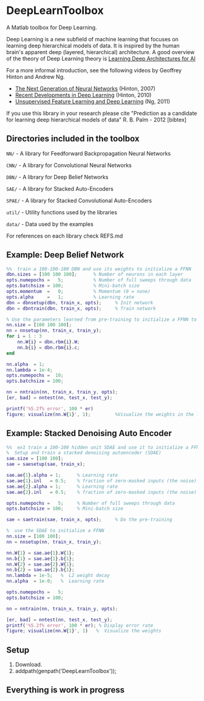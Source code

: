 DeepLearnToolbox
================

A Matlab toolbox for Deep Learning.

Deep Learning is a new subfield of machine learning that focuses on learning deep hierarchical models of data.
It is inspired by the human brain's apparent deep (layered, hierarchical) architecture.
A good overview of the theory of Deep Learning theory is
[Learning Deep Architectures for AI](http://www.iro.umontreal.ca/~bengioy/papers/ftml_book.pdf)

For a more informal introduction, see the following videos by Geoffrey Hinton and Andrew Ng.

* [The Next Generation of Neural Networks](http://www.youtube.com/watch?v=AyzOUbkUf3M) (Hinton, 2007)
* [Recent Developments in Deep Learning](http://www.youtube.com/watch?v=VdIURAu1-aU) (Hinton, 2010)
* [Unsupervised Feature Learning and Deep Learning](http://www.youtube.com/watch?v=ZmNOAtZIgIk) (Ng, 2011)

If you use this library in your research please cite "Prediction as a candidate for learning deep hierarchical models of data" R. B. Palm - 2012 [bibtex]

Directories included in the toolbox
-----------------------------------

`NN/`   - A library for Feedforward Backpropagation Neural Networks

`CNN/`  - A library for Convolutional Neural Networks

`DBN/`  - A library for Deep Belief Networks

`SAE/`  - A library for Stacked Auto-Encoders

`SPAE/` - A library for Stacked Convolutional Auto-Encoders

`util/` - Utility functions used by the libraries

`data/` - Data used by the examples

For references on each library check REFS.md

Example: Deep Belief Network
---------------------
```matlab
%%  train a 100-100-100 DBN and use its weights to initialize a FFNN
dbn.sizes = [100 100 100];      % Number of neurons in each layer
opts.numepochs =   5;           % Number of full sweeps through data
opts.batchsize = 100;           % Mini-batch size
opts.momentum  =   0;           % Momentum (0 = none)
opts.alpha     =   1;           % Learning rate
dbn = dbnsetup(dbn, train_x, opts);     % Init network
dbn = dbntrain(dbn, train_x, opts);     % Train network

% Use the parameters learned from pre-training to initialize a FFNN to be used for classification
nn.size = [100 100 100];
nn = nnsetup(nn, train_x, train_y);
for i = 1 : 3
    nn.W{i} = dbn.rbm{i}.W;
    nn.b{i} = dbn.rbm{i}.c;
end

nn.alpha  = 1;
nn.lambda = 1e-4;
opts.numepochs =  10;
opts.batchsize = 100;

nn = nntrain(nn, train_x, train_y, opts);
[er, bad] = nntest(nn, test_x, test_y);

printf('%5.2f% error', 100 * er)
figure; visualize(nn.W{1}', 1);         %Visualize the weights in the lowest layer
```

Example: Stacked Denoising Auto Encoder
---------------------
```matlab
%%  ex1 train a 100-100 hidden unit SDAE and use it to initialize a FFNN
%  Setup and train a stacked denoising autoencoder (SDAE)
sae.size = [100 100];
sae = saesetup(sae, train_x);

sae.ae{1}.alpha = 1;      % Learning rate
sae.ae{1}.inl   = 0.5;    % fraction of zero-masked inputs (the noise)
sae.ae{2}.alpha = 1;      % Learning rate
sae.ae{2}.inl   = 0.5;    % fraction of zero-masked inputs (the noise)

opts.numepochs =   5;     % Number of full sweeps through data
opts.batchsize = 100;     % Mini-batch size

sae = saetrain(sae, train_x, opts);     % Do the pre-training

%  use the SDAE to initialize a FFNN
nn.size = [100 100]; 
nn = nnsetup(nn, train_x, train_y);

nn.W{1} = sae.ae{1}.W{1};
nn.b{1} = sae.ae{1}.b{1};
nn.W{2} = sae.ae{2}.W{1};
nn.b{2} = sae.ae{2}.b{1};
nn.lambda = 1e-5;   %  L2 weight decay
nn.alpha  = 1e-0;   %  Learning rate

opts.numepochs =   5;
opts.batchsize = 100;

nn = nntrain(nn, train_x, train_y, opts);

[er, bad] = nntest(nn, test_x, test_y);
printf('%5.2f% error', 100 * er); % Display error rate
figure; visualize(nn.W{1}', 1)   %  Visualize the weights
```

Setup
-----

1. Download.
2. addpath(genpath('DeepLearnToolbox'));

Everything is work in progress
------------------------------